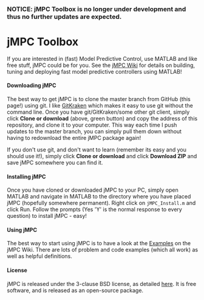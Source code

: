 ### NOTICE: jMPC Toolbox is no longer under development and thus no further updates are expected.

# jMPC Toolbox
If you are interested in (fast) Model Predictive Control, use MATLAB and like free stuff, jMPC could be for you. See the [jMPC Wiki](https://controlengineering.co.nz/Wikis/jMPC/) for details on building, tuning and deploying fast model predictive controllers using MATLAB!

#### Downloading jMPC
The best way to get jMPC is to clone the master branch from GitHub (this page!) using git. I like [GitKraken](https://www.gitkraken.com/) which makes it easy to use git without the command line. Once you have git/GitKraken/some other git client, simply click **Clone or download** (above, green button) and copy the address of this repository, and clone it to your computer. This way each time I push updates to the master branch, you can simply pull them down without having to redownload the entire jMPC package again! 

If you don't use git, and don't want to learn (remember its easy and you should use it!), simply click **Clone or download** and click **Download ZIP** and save jMPC somewhere you can find it.

#### Installing jMPC
Once you have cloned or downloaded jMPC to your PC, simply open MATLAB and navigate in MATLAB to the directory where you have placed jMPC (hopefully somewhere permanent). Right click on `jMPC_Install.m` and click Run. Follow the prompts (Yes 'Y' is the normal response to every question) to install jMPC - easy!

#### Using jMPC
The best way to start using jMPC is to have a look at the [Examples](https://controlengineering.co.nz/Wikis/jMPC/index.php/Examples/Examples) on the jMPC Wiki. There are lots of problem and code examples (which all work) as well as helpful definitions. 

#### License
jMPC is released under the 3-clause BSD license, as detailed [here](https://controlengineering.co.nz/Wikis/jMPC/index.php/DL/License). It is free software, and is released as an open-source package.
